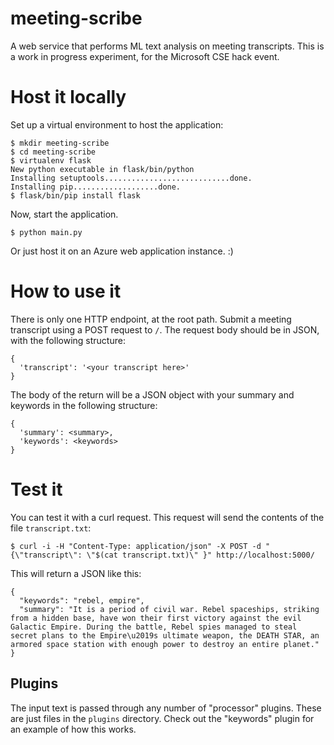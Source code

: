 # meeting-scribe
A web service that performs ML text analysis on meeting transcripts. This is a work in progress experiment, for the Microsoft CSE hack event.

# Host it locally

Set up a virtual environment to host the application:

```
$ mkdir meeting-scribe
$ cd meeting-scribe
$ virtualenv flask
New python executable in flask/bin/python
Installing setuptools............................done.
Installing pip...................done.
$ flask/bin/pip install flask
```

Now, start the application.

```
$ python main.py
```

Or just host it on an Azure web application instance. :)

# How to use it

There is only one HTTP endpoint, at the root path. Submit a meeting transcript using a POST request to `/`. The request body should be in JSON, with the following structure:

```
{
  'transcript': '<your transcript here>'
}
```

The body of the return will be a JSON object with your summary and keywords in the following structure:

```
{
  'summary': <summary>,
  'keywords': <keywords>
}
```

# Test it

You can test it with a curl request. This request will send the contents of the file `transcript.txt`:

```
$ curl -i -H "Content-Type: application/json" -X POST -d "{\"transcript\": \"$(cat transcript.txt)\" }" http://localhost:5000/
```
This will return a JSON like this:

```
{
  "keywords": "rebel, empire", 
  "summary": "It is a period of civil war. Rebel spaceships, striking from a hidden base, have won their first victory against the evil Galactic Empire. During the battle, Rebel spies managed to steal secret plans to the Empire\u2019s ultimate weapon, the DEATH STAR, an armored space station with enough power to destroy an entire planet."
}

```

Plugins
---

The input text is passed through any number of "processor" plugins. These are just files in the `plugins` directory. Check out the "keywords" plugin for an example of how this works.
